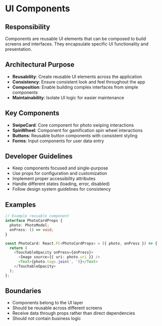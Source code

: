 # UI Components

## Responsibility
Components are reusable UI elements that can be composed to build screens and interfaces. They encapsulate specific UI functionality and presentation.

## Architectural Purpose
- **Reusability**: Create reusable UI elements across the application
- **Consistency**: Ensure consistent look and feel throughout the app
- **Composition**: Enable building complex interfaces from simple components
- **Maintainability**: Isolate UI logic for easier maintenance

## Key Components
- **SwipeCard**: Core component for photo swiping interactions
- **SpinWheel**: Component for gamification spin wheel interactions
- **Buttons**: Reusable button components with consistent styling
- **Forms**: Input components for user data entry

## Developer Guidelines
- Keep components focused and single-purpose
- Use props for configuration and customization
- Implement proper accessibility attributes
- Handle different states (loading, error, disabled)
- Follow design system guidelines for consistency

## Examples
```typescript
// Example reusable component
interface PhotoCardProps {
  photo: PhotoModel;
  onPress: () => void;
}

const PhotoCard: React.FC<PhotoCardProps> = ({ photo, onPress }) => {
  return (
    <TouchableOpacity onPress={onPress}>
      <Image source={{ uri: photo.uri }} />
      <Text>{photo.tags.join(', ')}</Text>
    </TouchableOpacity>
  );
};
```

## Boundaries
- Components belong to the UI layer
- Should be reusable across different screens
- Receive data through props rather than direct dependencies
- Should not contain business logic